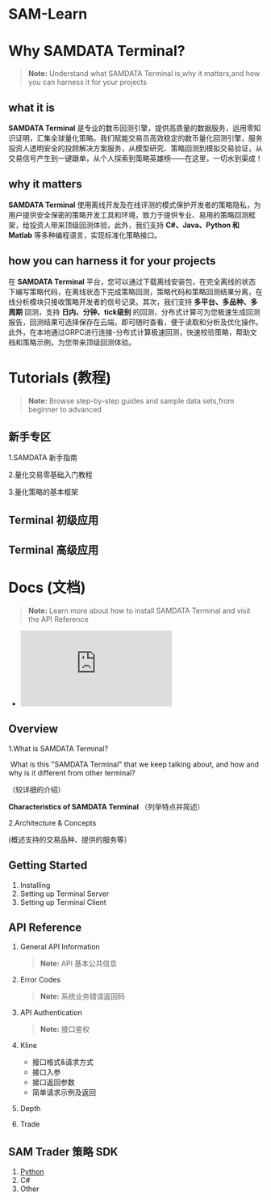 # SAM-Learn

# Why SAMDATA Terminal? 

> **Note:** Understand what SAMDATA Terminal is,why it matters,and how you can harness it for your projects

## what it is

 **SAMDATA Terminal** 是专业的数币回测引擎，提供高质量的数据服务，运用零知识证明，汇集全球量化策略。我们赋能交易员高效稳定的数币量化回测引擎，服务投资人透明安全的投顾解决方案服务，从模型研究、策略回测到模拟交易验证，从交易信号产生到一键跟单，从个人探索到策略英雄榜——在这里，一切水到渠成！

## why it matters

**SAMDATA Terminal** 使用离线开发及在线评测的模式保护开发者的策略隐私，为用户提供安全保密的策略开发工具和环境，致力于提供专业、易用的策略回测框架，给投资人带来顶级回测体验，此外，我们支持 **C#、Java、Python 和 Matlab** 等多种编程语言，实现标准化策略接口。

## how you can harness it for your projects

在 **SAMDATA Terminal** 平台，您可以通过下载离线安装包，在完全离线的状态下编写策略代码，在离线状态下完成策略回测，策略代码和策略回测结果分离，在线分析模块只接收策略开发者的信号记录。其次，我们支持 **多平台、多品种、多周期** 回测，支持 **日内、分钟、tick级别** 的回测，分布式计算可为您极速生成回测报告，回测结果可选择保存在云端，即可随时查看，便于读取和分析及优化操作。此外，在本地通过GRPC进行连接-分布式计算极速回测，快速校验策略，帮助文档和策略示例，为您带来顶级回测体验。

# Tutorials (教程)

> **Note:** Browse step-by-step guides and sample data sets,from beginner to advanced

## 新手专区

1.SAMDATA 新手指南

2.量化交易零基础入门教程

3.量化策略的基本框架

## Terminal 初级应用

## Terminal 高级应用

# Docs (文档)

> **Note:** Learn more about how to install SAMDATA Terminal and visit the API Reference

- ![Terminal DOCS](https://github.com/SmartAssetManager/SAM-Learn/blob/master/Terminal%20Guide.md)

## Overview

1.What is SAMDATA Terminal?

​     What is this "SAMDATA Terminal" that we keep talking about, and how and why is it different from other terminal? 

（较详细的介绍）

**Characteristics of SAMDATA Terminal**
（列举特点并简述）

2.Architecture & Concepts 

   (概述支持的交易品种、提供的服务等）

## Getting Started

1. Installing
1. Setting up Terminal Server
1. Setting up Terminal Client

## API Reference

1. General API Information

   > **Note:** API 基本公共信息

1. Error Codes

   > **Note:** 系统业务错误返回码

1. API Authentication

   > **Note:** 接口鉴权

1. Kline

   - 接口格式&请求方式
   - 接口入参
   - 接口返回参数
   - 简单请求示例及返回

1. Depth

1. Trade

## SAM Trader 策略 SDK

1. [Python](https://github.com/SmartAssetManager/SAM-Terminal-SDK-Python/blob/master/README.md)
1. C#
1. Other


